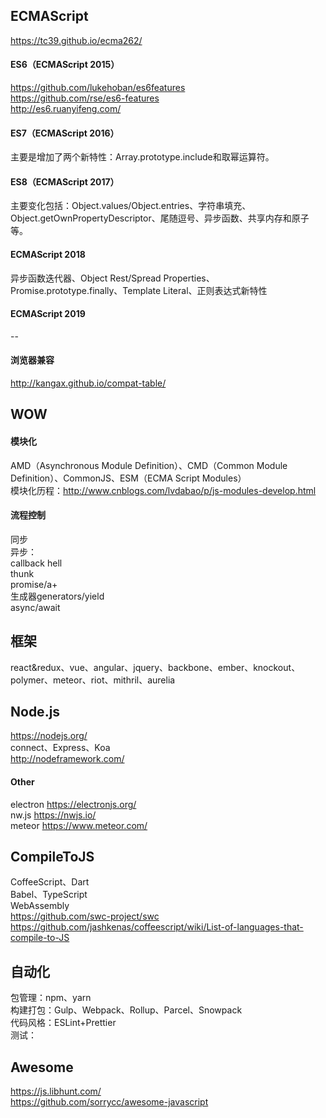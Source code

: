 ## ECMAScript
https://tc39.github.io/ecma262/   

#### ES6（ECMAScript 2015）
https://github.com/lukehoban/es6features  
https://github.com/rse/es6-features  
http://es6.ruanyifeng.com/   

#### ES7（ECMAScript 2016）
主要是增加了两个新特性：Array.prototype.include和取幂运算符。   

#### ES8（ECMAScript 2017）
主要变化包括：Object.values/Object.entries、字符串填充、Object.getOwnPropertyDescriptor、尾随逗号、异步函数、共享内存和原子等。   

#### ECMAScript 2018
异步函数迭代器、Object Rest/Spread Properties、Promise.prototype.finally、Template Literal、正则表达式新特性

#### ECMAScript 2019
--

#### 浏览器兼容
http://kangax.github.io/compat-table/   

## WOW
#### 模块化
AMD（Asynchronous Module Definition）、CMD（Common Module Definition）、CommonJS、ESM（ECMA Script Modules）  
模块化历程：http://www.cnblogs.com/lvdabao/p/js-modules-develop.html   
#### 流程控制  
   同步   
   异步：  
      callback hell  
      thunk  
      promise/a+  
      生成器generators/yield  
      async/await   

## 框架
react&redux、vue、angular、jquery、backbone、ember、knockout、polymer、meteor、riot、mithril、aurelia   

## Node.js
https://nodejs.org/  
connect、Express、Koa  
http://nodeframework.com/  

#### Other
electron https://electronjs.org/  
nw.js https://nwjs.io/   
meteor https://www.meteor.com/  

## CompileToJS
CoffeeScript、Dart   
Babel、TypeScript   
WebAssembly  
https://github.com/swc-project/swc   
https://github.com/jashkenas/coffeescript/wiki/List-of-languages-that-compile-to-JS   

## 自动化
包管理：npm、yarn  
构建打包：Gulp、Webpack、Rollup、Parcel、Snowpack  
代码风格：ESLint+Prettier   
测试：   

## Awesome
https://js.libhunt.com/  
https://github.com/sorrycc/awesome-javascript   
